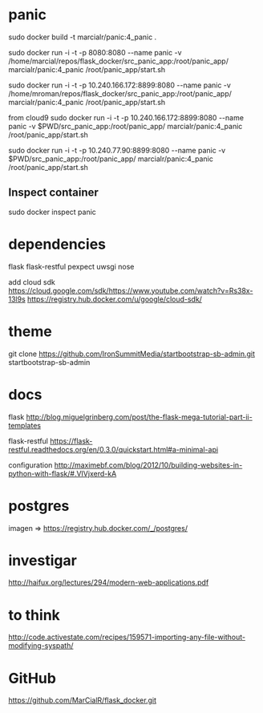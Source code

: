 panic
=====

sudo docker build -t marcialr/panic:4_panic .

sudo docker run -i -t -p 8080:8080  --name panic -v /home/marcial/repos/flask_docker/src_panic_app:/root/panic_app/ marcialr/panic:4_panic /root/panic_app/start.sh

sudo docker run -i -t -p 10.240.166.172:8899:8080 --name panic -v /home/mroman/repos/flask_docker/src_panic_app:/root/panic_app/ marcialr/panic:4_panic /root/panic_app/start.sh

from cloud9
sudo docker run -i -t -p 10.240.166.172:8899:8080 --name panic -v $PWD/src_panic_app:/root/panic_app/ marcialr/panic:4_panic /root/panic_app/start.sh


sudo docker run -i -t -p 10.240.77.90:8899:8080 --name panic -v $PWD/src_panic_app:/root/panic_app/ marcialr/panic:4_panic /root/panic_app/start.sh


Inspect container
-----------------
sudo docker inspect panic


dependencies
============
flask
flask-restful
pexpect
uwsgi
nose


add cloud sdk
https://cloud.google.com/sdk/https://www.youtube.com/watch?v=Rs38x-13l9s
https://registry.hub.docker.com/u/google/cloud-sdk/

theme
=====
git clone https://github.com/IronSummitMedia/startbootstrap-sb-admin.git startbootstrap-sb-admin

docs
====

flask
http://blog.miguelgrinberg.com/post/the-flask-mega-tutorial-part-ii-templates

flask-restful
https://flask-restful.readthedocs.org/en/0.3.0/quickstart.html#a-minimal-api

configuration
http://maximebf.com/blog/2012/10/building-websites-in-python-with-flask/#.VIVjxerd-kA

postgres
========
imagen => https://registry.hub.docker.com/_/postgres/


investigar
==========
http://haifux.org/lectures/294/modern-web-applications.pdf

to think
======== 
http://code.activestate.com/recipes/159571-importing-any-file-without-modifying-syspath/

GitHub
======
https://github.com/MarCialR/flask_docker.git